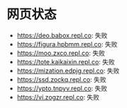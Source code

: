 # 网页状态
- https://deo.babox.repl.co: 失败
- https://figura.hpbmm.repl.co: 失败
- https://moo.zxco.repl.co: 失败
- https://tote.kaikaixin.repl.co: 失败
- https://mization.edpjg.repl.co: 失败
- https://ssd.zockq.repl.co: 失败
- https://ypto.tnpyv.repl.co: 失败
- https://vi.zogzr.repl.co: 失败
